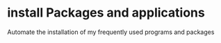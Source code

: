 # install Packages and applications

Automate the installation of my frequently used programs and packages
